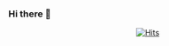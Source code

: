 ### Hi there 👋

  <div align=center>
	
  [![Hits](https://github.com/juhyupLee)](https://github.com/juhyupLee) 
	
  </div>


<!--
**juhyupLee/juhyupLee** is a ✨ _special_ ✨ repository because its `README.md` (this file) appears on your GitHub profile.

Here are some ideas to get you started:

- 🔭 I’m currently working on ...
- 🌱 I’m currently learning ...
- 👯 I’m looking to collaborate on ...
- 🤔 I’m looking for help with ...
- 💬 Ask me about ...
- 📫 How to reach me: ...
- 😄 Pronouns: ...
- ⚡ Fun fact: ...
-->
